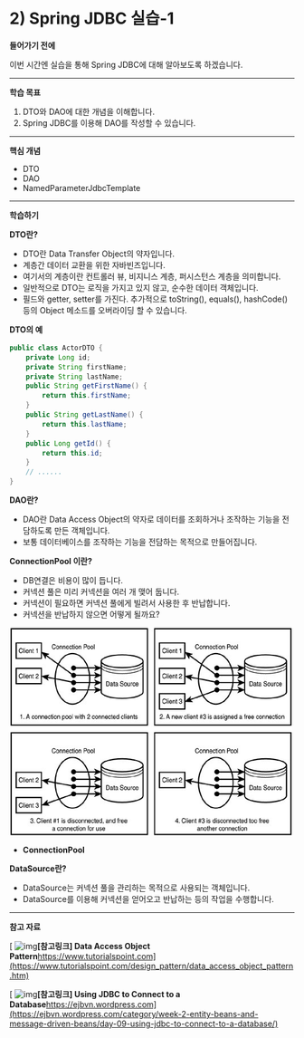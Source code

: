 # 2) Spring JDBC 실습-1

**들어가기 전에**

이번 시간엔 실습을 통해 Spring JDBC에 대해 알아보도록 하겠습니다.

 

 

------

**학습 목표**

1. DTO와 DAO에 대한 개념을 이해합니다.
2. Spring JDBC를 이용해 DAO를 작성할 수 있습니다.

 

 

------

**핵심 개념**

- DTO
- DAO
- NamedParameterJdbcTemplate

 

 

------

**학습하기**

**DTO란?**

- DTO란 Data Transfer Object의 약자입니다.
- 계층간 데이터 교환을 위한 자바빈즈입니다.
- 여기서의 계층이란 컨트롤러 뷰, 비지니스 계층, 퍼시스턴스 계층을 의미합니다.
- 일반적으로 DTO는 로직을 가지고 있지 않고, 순수한 데이터 객체입니다.
- 필드와 getter, setter를 가진다. 추가적으로 toString(), equals(), hashCode()등의 Object 메소드를 오버라이딩 할 수 있습니다.

 

**DTO의 예**

```java
public class ActorDTO {
    private Long id;
    private String firstName;
    private String lastName;
    public String getFirstName() {
        return this.firstName;
    }
    public String getLastName() {
        return this.lastName;
    }
    public Long getId() {
        return this.id;
    }
    // ......
}
```



**DAO란?**

- DAO란 Data Access Object의 약자로 데이터를 조회하거나 조작하는 기능을 전담하도록 만든 객체입니다.
- 보통 데이터베이스를 조작하는 기능을 전담하는 목적으로 만들어집니다.



**ConnectionPool 이란?**

- DB연결은 비용이 많이 듭니다.
- 커넥션 풀은 미리 커넥션을 여러 개 맺어 둡니다.
- 커넥션이 필요하면 커넥션 풀에게 빌려서 사용한 후 반납합니다.
- 커넥션을 반납하지 않으면 어떻게 될까요?

![2_1](https://github.com/namdh9011/web-boostcourse/blob/master/theory/3_%EC%9B%B9_%EC%95%B1_%EA%B0%9C%EB%B0%9C_%EC%98%88%EC%95%BD%EC%84%9C%EB%B9%84%EC%8A%A41/8_Spring_JDBC_BE/image/2_1.jpg)

- **ConnectionPool**

**DataSource란?**

- DataSource는 커넥션 풀을 관리하는 목적으로 사용되는 객체입니다.
- DataSource를 이용해 커넥션을 얻어오고 반납하는 등의 작업을 수행합니다.



------

**참고 자료**

[ ![img](https://cphinf.pstatic.net/mooc/20201028_51/16038691128671cgSt_JPEG/W4Z3MdJUJ97qggyR8Bit.jpg?type=ffn199_148)**[참고링크\] Data Access Object Pattern**https://www.tutorialspoint.com](https://www.tutorialspoint.com/design_pattern/data_access_object_pattern.htm)

[ ![img](https://cphinf.pstatic.net/mooc/20201028_116/1603869162729SvM4l_JPEG/FT08AJo7GyFE5XRk4oTr.jpg?type=ffn199_148)**[참고링크\] Using JDBC to Connect to a Database**https://ejbvn.wordpress.com](https://ejbvn.wordpress.com/category/week-2-entity-beans-and-message-driven-beans/day-09-using-jdbc-to-connect-to-a-database/)